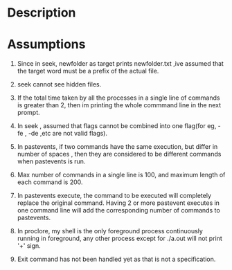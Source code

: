 # Description

# Assumptions

1. Since in seek, newfolder as target prints newfolder.txt ,ive assumed that the target word must be a prefix of the actual file.

2. seek cannot see hidden files.

3. If the total time taken by all the processes in a single line of commands is greater than 2, then im printing the whole commmand line in the next prompt.

4. In seek , assumed that flags cannot be combined into one flag(for eg, -fe , -de ,etc are not valid flags).

5. In pastevents, if two commands have the same execution, but differ in number of spaces , then they are considered to be different commands when pastevents is run.

6. Max number of commands in a single line is 100, and maximum length of each command is 200.

7. In pastevents execute, the command to be executed will completely replace the original command. Having 2 or more pastevent executes in one command line will add the corresponding number of commands to pastevents.

8. In proclore, my shell is the only foreground process continuously running in foreground, any other process except for ./a.out will not print '+' sign.

9. Exit command has not been handled yet as that is not a specification.
